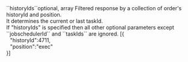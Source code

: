<tr><td>``historyIds``</td><td>optional, array</td>
<td>Filtered response by a collection of order's historyId and position.<br/>
It determines the current or last taskId.<br/>
If "historyIds" is specified then all other optional parameters except ``jobschedulerId`` and ``taskIds`` are ignored.</td>
<td> [{
  <div style="padding-left:10px;">"historyId":4711,</div>
  <div style="padding-left:10px;">"position":"exec"</div>
  }]</td>
<td></td>
</tr>
